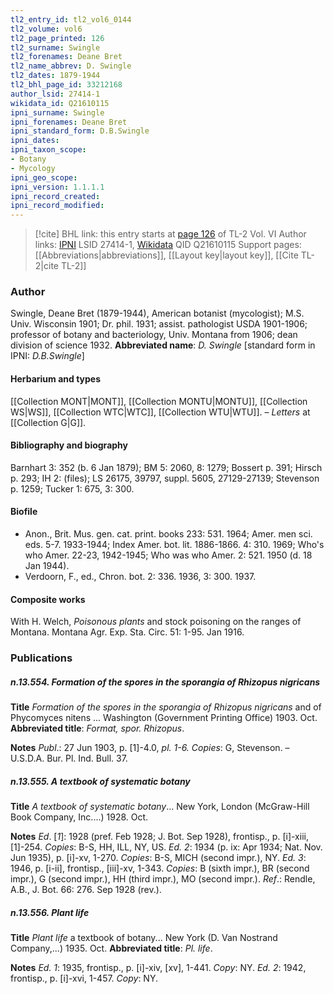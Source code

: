 ```yaml
---
tl2_entry_id: tl2_vol6_0144
tl2_volume: vol6
tl2_page_printed: 126
tl2_surname: Swingle
tl2_forenames: Deane Bret
tl2_name_abbrev: D. Swingle
tl2_dates: 1879-1944
tl2_bhl_page_id: 33212168
author_lsid: 27414-1
wikidata_id: Q21610115
ipni_surname: Swingle
ipni_forenames: Deane Bret
ipni_standard_form: D.B.Swingle
ipni_dates: 
ipni_taxon_scope: 
- Botany
- Mycology
ipni_geo_scope: 
ipni_version: 1.1.1.1
ipni_record_created: 
ipni_record_modified:
---
```


> [!cite] BHL link: this entry starts at [page 126](https://www.biodiversitylibrary.org/page/33212168) of TL-2 Vol. VI
> Author links: [IPNI](https://www.ipni.org/a/27414-1) LSID 27414-1, [Wikidata](https://www.wikidata.org/wiki/Q21610115) QID Q21610115
> Support pages: [[Abbreviations|abbreviations]], [[Layout key|layout key]], [[Cite TL-2|cite TL-2]]

### Author

Swingle, Deane Bret (1879-1944), American botanist (mycologist); M.S. Univ. Wisconsin 1901; Dr. phil. 1931; assist. pathologist USDA 1901-1906; professor of botany and bacteriology, Univ. Montana from 1906; dean division of science 1932. 
**Abbreviated name**: *D. Swingle* \[standard form in IPNI: *D.B.Swingle*\]

#### Herbarium and types

[[Collection MONT|MONT]], [[Collection MONTU|MONTU]], [[Collection WS|WS]], [[Collection WTC|WTC]], [[Collection WTU|WTU]]. – *Letters* at [[Collection G|G]].

#### Bibliography and biography

Barnhart 3: 352 (b. 6 Jan 1879); BM 5: 2060, 8: 1279; Bossert p. 391; Hirsch p. 293; IH 2: (files); LS 26175, 39797, suppl. 5605, 27129-27139; Stevenson p. 1259; Tucker 1: 675, 3: 300.

#### Biofile

- Anon., Brit. Mus. gen. cat. print. books 233: 531. 1964; Amer. men sci. eds. 5-7. 1933-1944; Index Amer. bot. lit. 1886-1866. 4: 310. 1969; Who's who Amer. 22-23, 1942-1945; Who was who Amer. 2: 521. 1950 (d. 18 Jan 1944).
- Verdoorn, F., ed., Chron. bot. 2: 336. 1936, 3: 300. 1937.

#### Composite works

With H. Welch, *Poisonous plants* and stock poisoning on the ranges of Montana. Montana Agr. Exp. Sta. Circ. 51: 1-95. Jan 1916.

### Publications

##### n.13.554. Formation of the spores in the sporangia of Rhizopus nigricans

**Title**
*Formation of the spores in the sporangia of Rhizopus nigricans* and of Phycomyces nitens ... Washington (Government Printing Office) 1903. Oct.
**Abbreviated title**: *Format, spor. Rhizopus*.

**Notes**
*Publ*.: 27 Jun 1903, p. \[1\]-4.0, *pl. 1-6. Copies*: G, Stevenson. – U.S.D.A. Bur. Pl. Ind. Bull. 37.

##### n.13.555. A textbook of systematic botany

**Title**
*A textbook of systematic botany*... New York, London (McGraw-Hill Book Company, Inc....) 1928. Oct.

**Notes**
*Ed*. \[*1*\]: 1928 (pref. Feb 1928; J. Bot. Sep 1928), frontisp., p. \[i\]-xiii, \[1\]-254. *Copies*: B-S, HH, ILL, NY, US.
*Ed. 2*: 1934 (p. ix: Apr 1934; Nat. Nov. Jun 1935), p. \[i\]-xv, 1-270. *Copies*: B-S, MICH (second impr.), NY.
*Ed. 3*: 1946, p. \[i-ii\], frontisp., \[iii\]-xv, 1-343. *Copies*: B (sixth impr.), BR (second impr.), G (second impr.), HH (third impr.), MO (second impr.).
*Ref*.: Rendle, A.B., J. Bot. 66: 276. Sep 1928 (rev.).

##### n.13.556. Plant life

**Title**
*Plant life* a textbook of botany... New York (D. Van Nostrand Company,...) 1935. Oct.
**Abbreviated title**: *Pl. life*.

**Notes**
*Ed. 1*: 1935, frontisp., p. \[i\]-xiv, \[xv\], 1-441. *Copy*: NY.
*Ed. 2*: 1942, frontisp., p. \[i\]-xvi, 1-457. *Copy*: NY.

